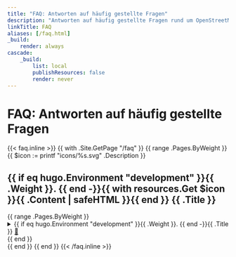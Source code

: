 ```yaml
---
title: "FAQ: Antworten auf häufig gestellte Fragen"
description: "Antworten auf häufig gestellte Fragen rund um OpenStreetMap. Finde Lösungen für gängige Probleme und entdecke nützliche Informationen für Mapper."
linkTitle: FAQ
aliases: [/faq.html]
_build:
    render: always
cascade:
    _build:
        list: local
        publishResources: false
        render: never
---
```


# FAQ: Antworten auf häufig gestellte Fragen

{{< faq.inline >}}
{{ with .Site.GetPage "/faq" }}
    {{ range .Pages.ByWeight }}
      {{ $icon := printf "icons/%s.svg" .Description }}
<section class="faq-section">
    <h2 class="faq-section-title">{{ if eq hugo.Environment "development" }}{{ .Weight }}. {{ end -}}{{ with resources.Get $icon }}{{ .Content | safeHTML }}{{ end }} {{ .Title }}</h2>
        {{ range .Pages.ByWeight }}
    <details class="faq-item" id="{{ urls.Anchorize .Title }}">
        <summary class="faq-question">{{ if eq hugo.Environment "development" }}{{ .Weight }}. {{ end -}}{{ .Title }} <a class="faq-permalink" href="#{{ urls.Anchorize .Title }}" title="Link zu dieser Frage">&#x1f517;</a></summary>
        {{ .Content }}
    </details>
        {{ end }}
</section>
    {{ end }}
{{ end }}
<script>
const hashid = decodeURI(window.location.hash.substr(1));
if (hashid) {
    document.getElementById(hashid).setAttribute('open', 'open');
}
</script>
{{< /faq.inline >}}


